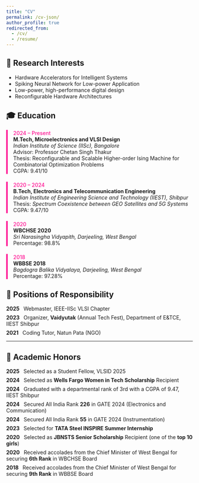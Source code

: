 ```yaml
---
title: "CV"
permalink: /cv-json/
author_profile: true
redirected_from:
  - /cv/
  - /resume/
---
```


<style>
  /* Light mode colors */
  .cv-highlight {
    color: #1e90ff; /* Dodger Blue */
    font-weight: 500;
  }
  .cv-border {
    border-left: 4px solid #1e90ff;
    padding-left: 15px;
    margin-bottom: 1.5em;
  }
  .cv-entry {
    margin-bottom: 0.5em; /* Space between entries */
  }
  .cv-year {
    font-weight: bold;
    margin-right: 0.5em;
  }

  @media (prefers-color-scheme: dark) {
    .cv-highlight {
      color: #ffffff; /* White in dark mode */
    }
    .cv-border {
      border-left: 4px solid #ffffff; /* White border */
    }
  }
</style>

## 🧠 Research Interests

- Hardware Accelerators for Intelligent Systems
- Spiking Neural Network for Low-power Application
- Low-power, high-performance digital design
- Reconfigurable Hardware Architectures

<h2>🎓 Education</h2> 
  <div style="border-left: 4px solid #FF1493; padding-left: 15px; margin-bottom: 1.5em;"> 
    <span style="color: #FF1493; font-weight: 500;">2024 – Present</span><br> 
    <strong>M.Tech, Microelectronics and VLSI Design</strong><br> 
    <span><em>Indian Institute of Science (IISc), Bangalore</em></span><br> 
    <span>Advisor: Professor Chetan Singh Thakur</span><br> 
    <span>Thesis: Reconfigurable and Scalable Higher-order Ising Machine for Combinatorial Optimization Problems</span><br> 
    <span>CGPA: 9.41/10</span> 
  </div> 
  <div style="border-left: 4px solid #FF1493; padding-left: 15px; margin-bottom: 1.5em;"> 
    <span style="color: #FF1493; font-weight: 500;">2020 – 2024</span><br> 
    <strong>B.Tech, Electronics and Telecommunication Engineering</strong><br> 
    <span><em>Indian Institute of Engineering Science and Technology (IIEST), Shibpur</em></span><br>
    <span>Thesis: <em>Spectrum Coexistence between GEO Satellites and 5G Systems</em></span><br> 
    <span>CGPA: 9.47/10</span> 
  </div> 
  <div style="border-left: 4px solid #FF1493; padding-left: 15px; margin-bottom: 1.5em;"> 
    <span style="color: #FF1493; font-weight: 500;">2020</span><br> 
    <strong>WBCHSE 2020</strong><br> 
    <span><em>Sri Narasingha Vidyapith, Darjeeling, West Bengal</em></span><br> 
    <span>Percentage: 98.8%</span> 
  </div> 
    <div style="border-left: 4px solid #FF1493; padding-left: 15px; margin-bottom: 1.5em;"> 
      <span style="color: #FF1493; font-weight: 500;">2018</span><br> 
      <strong>WBBSE 2018</strong><br> 
      <span><em>Bagdogra Balika Vidyalaya, Darjeeling, West Bengal</em></span><br> 
      <span>Percentage: 97.28%</span> 
    </div>

## 🧩 Positions of Responsibility

<div class="cv-entry">
  <span class="cv-year">2025</span> Webmaster, IEEE-IISc VLSI Chapter
</div>
<div class="cv-entry">
  <span class="cv-year">2023</span> Organizer, <strong>Vaidyutak</strong> (Annual Tech Fest), Department of E&TCE, IIEST Shibpur
</div>
<div class="cv-entry">
  <span class="cv-year">2021</span> Coding Tutor, Natun Pata (NGO)
</div>

---

## 🏅 Academic Honors

<div class="cv-entry">
  <span class="cv-year">2025</span> Selected as a Student Fellow, VLSID 2025
</div>
<div class="cv-entry">
  <span class="cv-year">2024</span> Selected as <strong>Wells Fargo Women in Tech Scholarship</strong> Recipient
</div>
<div class="cv-entry">
  <span class="cv-year">2024</span> Graduated with a departmental rank of 3rd with a CGPA of 9.47, IIEST Shibpur
</div>
<div class="cv-entry">
  <span class="cv-year">2024</span> Secured All India Rank <strong>226</strong> in GATE 2024 (Electronics and Communication)
</div>
<div class="cv-entry">
  <span class="cv-year">2024</span> Secured All India Rank <strong>55</strong> in GATE 2024 (Instrumentation)
</div>
<div class="cv-entry">
  <span class="cv-year">2023</span> Selected for <strong>TATA Steel INSPIRE Summer Internship</strong>
</div>
<div class="cv-entry">
  <span class="cv-year">2020</span> Selected as <strong>JBNSTS Senior Scholarship</strong> Recipient (one of the <strong>top 10 girls</strong>)
</div>
<div class="cv-entry">
  <span class="cv-year">2020</span> Received accolades from the Chief Minister of West Bengal for securing <strong>6th Rank</strong> in WBCHSE Board
</div>
<div class="cv-entry">
  <span class="cv-year">2018</span> Received accolades from the Chief Minister of West Bengal for securing <strong>9th Rank</strong> in WBBSE Board
</div>
